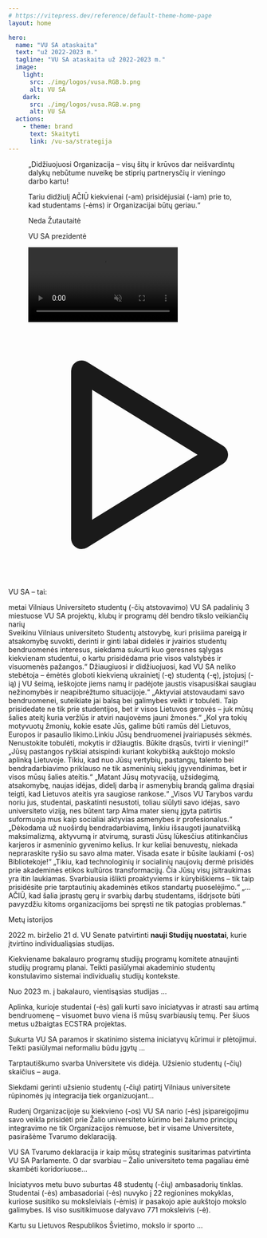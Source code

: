 ```yaml
---
# https://vitepress.dev/reference/default-theme-home-page
layout: home

hero:
  name: "VU SA ataskaita"
  text: "už 2022-2023 m."
  tagline: "VU SA ataskaita už 2022-2023 m."
  image:
    light:
      src: ./img/logos/vusa.RGB.b.png
      alt: VU SA
    dark: 
      src: ./img/logos/vusa.RGB.w.png
      alt: VU SA
  actions:
    - theme: brand
      text: Skaityti
      link: /vu-sa/strategija
---
```


<script setup lang="ts">
import 'vue3-carousel/dist/carousel.css'
import { Carousel, Slide, Pagination, Navigation } from 'vue3-carousel'
import TestimonialElement from "../components/TestimonialElement1.vue";
import NumberStatistic from "../components/NumberStatistic.vue";
import ElementWithBg from "../components/ElementWithBg.vue";
import PersonAvatar from "../components/PersonAvatar.vue";
import { biuras } from "../data/bendruomene.ts";

</script>

<section class="lg:px-2 px-1.5 isolate mb-8">
  <div class="max-w-5xl mx-auto p-4 relative">
    <figure class="flex flex-col md:flex-row">
      <figcaption class="leading-6 my-8 px-6 text-left md:w-1/2 order-2 md:order-1 flex flex-col">
          <p class="text-md font-medium italic mb-4">„Didžiuojuosi Organizacija – visų šitų ir krūvos dar neišvardintų dalykų nebūtume nuveikę be stiprių partnerysčių ir vieningo darbo kartu!</p>
          <p class="font-bold mb-4">Tariu didžiulį AČIŪ kiekvienai (-am) prisidėjusiai (-iam) prie to, kad studentams (-ėms) ir Organizacijai būtų geriau.“</p>
        <PersonAvatar :src="biuras[0].avatar" size="small">
          <p class="text-sm font-bold">Neda Žutautaitė</p>
          <p class="opacity-80 text-sm">VU SA prezidentė</p>
        </PersonAvatar>
      </figcaption>
      <video playsinline autoplay controls muted class="md:w-1/2 mx-auto rounded-lg order-1 md:order-2 z-20 shadow-lg h-full object-cover">
        <source src="/video/Nedos-kalba.mp4" type="video/mp4">
        Your browser does not support the video tag.
      </video>
    </figure>
    <svg class="absolute w-32 h-32 text-[#bd28344a] dark:text-zinc-300/20 left-0 md:-left-12 -top-4" xmlns="http://www.w3.org/2000/svg" viewBox="0 0 24 24" stroke-width="2" stroke="currentColor" fill="none" stroke-linecap="round" stroke-linejoin="round">
   <path stroke="none" d="M0 0h24v24H0z" fill="none"></path>
   <path d="M7 4v16l13 -8z"></path>
</svg>
  </div>
</section>

<section class="lg:px-2 px-1.5 isolate my-12">
  <div class="max-w-6xl mx-auto">
    <p class="mx-auto w-fit text-4xl font-bold">VU SA – tai:</p>
    <div class="flex flex-col md:flex-row my-12 mx-auto justify-center gap-8">
      <NumberStatistic :end-number="34">metai Vilniaus Universiteto studentų (-čių atstovavimo)</NumberStatistic>
      <NumberStatistic :end-number="15">VU SA padalinių 3 miestuose</NumberStatistic>
      <NumberStatistic :end-number="20"> VU SA projektų, klubų ir programų </NumberStatistic>
      <NumberStatistic :end-number="1100" > dėl bendro tikslo veikiančių narių</NumberStatistic>
    </div>
  </div>
</section>

<section class="lg:px-2 px-1.5 isolate">
  <div class="max-w-6xl mx-auto">
    <Carousel :transition="600" :autoplay="4500" pause-autoplay-on-hover wrap-around>
      <Slide :index="0">
        <TestimonialElement class="p-4" img-src="/ataskaita-2023/img/sveikinimai/rektorius.jpg" person-name="prof. Rimvydas Petrauskas" person-position="Vilniaus universiteto Rektorius" href="/sveikinimai" button-text="Sveikinimo kalba">
        Sveikinu Vilniaus universiteto Studentų atstovybę, kuri prisiima pareigą
          ir atsakomybę suvokti, derinti ir ginti labai didelės ir įvairios
          studentų bendruomenės interesus, siekdama sukurti kuo geresnes sąlygas
          kiekvienam studentui, o kartu prisidėdama prie visos valstybės ir
          visuomenės pažangos.“
        </TestimonialElement>
      </Slide>
      <Slide :index="1">
        <TestimonialElement class="p-4" img-src="/ataskaita-2023/img/sveikinimai/MP-portretas.jpg" person-name="Ingrida Šimonytė" person-position="Lietuvos Respublikos Ministrė Pirmininkė" href="/sveikinimai" button-text="Sveikinimo kalba">
        Džiaugiuosi ir didžiuojuosi, kad VU SA neliko stebėtoja – ėmėtės
          globoti kiekvieną ukrainietį (-ę) studentą (-ę), įstojusį (-ią) į VU
          šeimą, ieškojote jiems namų ir padėjote jaustis visapusiškai saugiau
          nežinomybės ir neapibrėžtumo situacijoje.“
        </TestimonialElement>
      </Slide>
      <Slide :index="2">
        <TestimonialElement class="p-4" img-src="/ataskaita-2023/img/sveikinimai/20211231SMM0974.jpeg" person-name="Jurgita Šiugždinienė" person-position="LR Švietimo, mokslo ir sporto ministrė" href="/sveikinimai" button-text="Sveikinimo kalba">
        „Aktyviai atstovaudami savo bendruomenei, suteikiate jai balsą bei
        galimybes veikti ir tobulėti. Taip prisidedate ne tik prie studentijos,
        bet ir visos Lietuvos gerovės – juk mūsų šalies ateitį kuria veržlūs ir
        atviri naujovėms jauni žmonės.“
        </TestimonialElement>
      </Slide>
      <Slide :index="3">
        <TestimonialElement class="p-4" img-src="/ataskaita-2023/img/sveikinimai/vcn.jpeg" person-name="Viktorija Čmilytė-Nielsen" person-position="LR Seimo Pirmininkė" href="/sveikinimai" button-text="Sveikinimo kalba">
        „Kol yra tokių motyvuotų žmonių, kokie esate Jūs, galime būti ramūs dėl
        Lietuvos, Europos ir pasaulio likimo.Linkiu Jūsų bendruomenei įvairiapusės sėkmės. Nenustokite tobulėti,
        mokytis ir džiaugtis. Būkite drąsūs, tvirti ir vieningi!“
        </TestimonialElement>
      </Slide>
      <Slide :index="4">
        <TestimonialElement class="p-4" img-src="/ataskaita-2023/img/sveikinimai/zukauskas.jpeg" person-name="prof. Artūras Žukauskas" person-position="LR Seimo Švietimo ir mokslo komiteto pirmininkas" href="/sveikinimai" button-text="Sveikinimo kalba">
        „Jūsų pastangos ryškiai atsispindi kuriant kokybišką aukštojo mokslo aplinką Lietuvoje. Tikiu, kad nuo Jūsų vertybių, pastangų, talento  bei bendradarbiavimo priklauso ne tik asmeninių siekių įgyvendinimas, bet ir visos mūsų šalies ateitis.“
        </TestimonialElement>
      </Slide>
      <Slide :index="5">
        <TestimonialElement class="p-4" img-src="/ataskaita-2023/img/sveikinimai/DSC01335.jpg" person-name="prof. Eglė Lastauskienė" person-position="Vilniaus universiteto Senato pirmininkė" href="/sveikinimai" button-text="Sveikinimo kalba">
        „Matant Jūsų
          motyvaciją, užsidegimą, atsakomybę, naujas idėjas, didelį darbą ir
          asmenybių brandą galima drąsiai teigti, kad Lietuvos ateitis yra
          saugiose rankose.“
        </TestimonialElement>
      </Slide>
      <Slide :index="6">
        <TestimonialElement class="p-4" img-src="/ataskaita-2023/img/sveikinimai/Radzeviciene.5M5A1668r_3.jpg" person-name="dr. Eglė Radzevičienė" person-position="Vilniaus universiteto Tarybos pirmininkė" href="/sveikinimai" button-text="Sveikinimo kalba">
        „Visos VU Tarybos vardu noriu jus, studentai, paskatinti nesustoti,
          toliau siūlyti savo idėjas, savo universiteto viziją, nes būtent tarp
          Alma mater sienų įgyta patirtis suformuoja mus kaip socialiai aktyvias
          asmenybes ir profesionalus.“
        </TestimonialElement>
      </Slide>
      <Slide :index="7">
        <TestimonialElement class="p-4" img-src="/ataskaita-2023/img/sveikinimai/ik.jpeg" person-name="Irena Krivienė" person-position="VU bibliotekos generalinė direktorė" href="/sveikinimai" button-text="Sveikinimo kalba">
        „Dėkodama už nuoširdų bendradarbiavimą, linkiu išsaugoti jaunatvišką
          maksimalizmą, aktyvumą ir atvirumą, surasti Jūsų lūkesčius atitinkančius
          karjeros ir asmeninio gyvenimo kelius. Ir kur keliai benuvestų, niekada
          nepraraskite ryšio su savo alma mater. Visada esate ir būsite laukiami
          (-os) Bibliotekoje!“
        </TestimonialElement>
      </Slide>
      <Slide :index="8">
        <TestimonialElement class="p-4" img-src="/ataskaita-2023/img/sveikinimai/dr.-Loreta-Tauginien%C4%97.MART1397B.jpg" person-name="dr. Loreta Tauginienė" person-position="Akademinės etikos ir procedūrų kontrolierė" href="/sveikinimai" button-text="Sveikinimo kalba">
        „Tikiu, kad technologinių ir socialinių naujovių dermė prisidės prie akademinės etikos kultūros transformacijų. Čia Jūsų visų įsitraukimas yra itin laukiamas. Svarbiausia išlikti proaktyviems ir kūrybiškiems – tik taip prisidėsite prie tarptautinių akademinės etikos standartų puoselėjimo.“
        </TestimonialElement>
      </Slide>
      <Slide :index="9">
        <TestimonialElement class="p-4" img-src="/ataskaita-2023/img/sveikinimai/IMG_20230114_124623_963.jpg" person-name="Arminas Varanauskas" person-position="Žinių ekonomikos forumo direktorius" href="/sveikinimai" button-text="Sveikinimo kalba">
       „... AČIŪ, kad šalia įprastų gerų ir
        svarbių darbų studentams, išdrįsote būti pavyzdžiu kitoms organizacijoms
        bei spręsti ne tik patogias problemas.“
        </TestimonialElement>
      </Slide>
      <template #addons>
        <Navigation />
        <Pagination />
      </template>
    </Carousel>
  </div>
</section>

<section class="lg:px-2 px-4 isolate mt-16">
    <p class="mx-auto w-fit text-4xl font-bold my-8">Metų <span class="italic">istorijos</span></p>
  <div class="max-w-5xl mx-auto grid grid-cols-1 lg:grid-cols-2 gap-7">
    <ElementWithBg class="h-[21rem]" img-src="/ataskaita-2023/img/renginiai/biblioteka/FC0BE34F-EA5F-43D7-A5C4-4BDB81CFD4D1.jpg" :color-classes="['bg-[rgba(60,12,6,0.95)] dark:bg-zinc-900/90']">
      <template #title>1. Individualios studijos</template>
      <p class="mb-4">2022 m. birželio 21 d. VU Senate patvirtinti <strong>nauji Studijų nuostatai</strong>, kurie įtvirtino individualiąsias studijas. </p>
      <p class="mb-4">Kiekviename bakalauro programų studijų programų komitete atnaujinti studijų programų planai. Teikti pasiūlymai akademinio studentų konstulavimo sistemai individualių studijų kontekste. </p>
      <p> Nuo 2023 m. į bakalauro, vientisąsias studijas ...</p>
    </ElementWithBg>
    <ElementWithBg class="h-[21rem]" img-src="/ataskaita-2023/img/renginiai/tvarumo-festivalis/_DSC0255.jpg" :color-classes="['bg-[rgba(60,45,17,0.98)] dark:bg-zinc-900/90']">
      <template #title>2. Studentų (-čių) skatinimas kurti savo iniciatyvas</template>
      <p class="mb-4">Aplinka, kurioje studentai (-ės) gali kurti savo iniciatyvas ir atrasti sau artimą bendruomenę – visuomet buvo viena iš mūsų svarbiausių temų. Per šiuos metus užbaigtas ECSTRA projektas. </p>
      <p> Sukurta VU SA paramos ir skatinimo sistema iniciatyvų kūrimui ir plėtojimui. Teikti pasiūlymai neformaliu būdu įgytų ... </p>
    </ElementWithBg>
    <ElementWithBg class="h-[21rem]" img-src="/ataskaita-2023/img/renginiai/gimtadienis/Gabija_Matkutė_VUSA_(95).jpg" :color-classes="['bg-[rgba(38,25,17,0.95)] dark:bg-zinc-800/90']">
      <template #title>3. Užsienio studentai (-ės) – lygiaverčiai (-tės) bendruomenės nariai (-ės)</template>
      <p class="mb-4">Tarptautiškumo svarba Universitete vis didėja. Užsienio studentų (-čių) skaičius – auga.</p>
      <p> Siekdami gerinti užsienio studentų (-čių) patirtį Vilniaus universitete rūpinomės jų integracija tiek organizuojant... </p>
    </ElementWithBg>
    <ElementWithBg class="h-[21rem]" img-src="/ataskaita-2023/img/renginiai/gimtadienis/Gabija_Matkutė_VUSA_(193).jpg" :color-classes="['bg-[rgba(24,39,17,0.95)] dark:bg-neutral-900/90']">
      <template #title>4. Žalias universitetas</template>
      <p class="mb-4">Rudenį Organizacijoje su kiekvieno (-os) VU SA nario (-ės) įsipareigojimu savo veikla prisidėti prie Žalio universiteto kūrimo bei žalumo principų integravimo ne tik Organizacijos rėmuose, bet ir visame Universitete, pasirašėme Tvarumo deklaraciją. </p>
      <p>VU SA Tvarumo deklaracija ir kaip mūsų strateginis susitarimas patvirtinta VU SA Parlamente. O dar svarbiau – Žalio universiteto tema pagaliau ėmė skambėti koridoriuose...</p>
    </ElementWithBg>
    <ElementWithBg class="lg:col-span-2 lg:w-1/2 mx-auto h-[21rem]" img-src="/ataskaita-2023/img/renginiai/pavasario-mokymai/IMG_7243.jpg" :color-classes="['bg-gradient-to-tr from-[rgba(48,39,17,0.95)] to-[rgba(60,12,6,0.95)] dark:bg-slate-900/90']">
      <template #title>5. Iniciatyva „Aukštasis mokslas nėra PER aukštai“ </template>
      <p class="mb-4">Iniciatyvos metu buvo suburtas 48 studentų (-čių) ambasadorių tinklas. Studentai (-ės) ambasadoriai (-ės) nuvyko į 22 regionines  mokyklas, kuriose susitiko su moksleiviais (-ėmis) ir pasakojo apie aukštojo mokslo galimybes. Iš viso susitikimuose dalyvavo 771 moksleivis (-ė). </p>
      <p> Kartu su Lietuvos Respublikos Švietimo, mokslo ir sporto ... </p>
    </ElementWithBg>
  </div>
</section>
